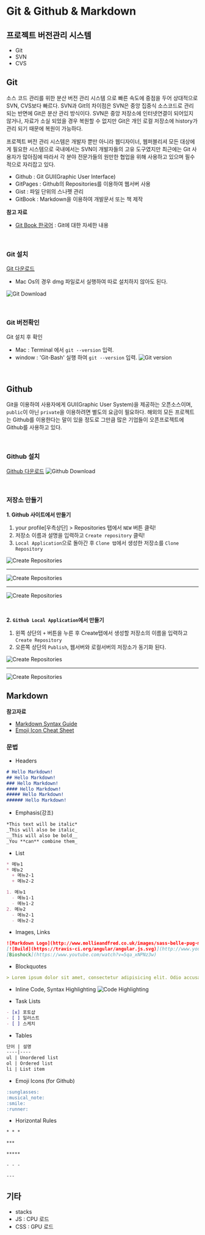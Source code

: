 # Git & Github & Markdown

## 프로젝트 버전관리 시스템 
- Git 
- SVN
- CVS 

## Git
소스 코드 관리를 위한 분산 버전 관리 시스템 으로 빠른 속도에 중점을 두어 상대적으로 SVN, CVS보다 빠르다. 
SVN과 Git의 차이점은 SVN은 중앙 집중식 소스코드로 관리되는 반면에 Git은 분산 관리 방식이다. 
SVN은 중앙 저장소에 인터넷연결이 되어있지 않거나, 자료가 소실 되었을 경우 복원할 수 없지만 Git은 개인 로컬 저장소에 history가 관리 되기 때문에 복원이 가능하다.

프로젝트 버전 관리 시스템은 개발자 뿐만 아니라 웹디자이너, 웹퍼블리셔 모든 대상에게 필요한 시스템으로 국내에서는 SVN이 개발자들의 고유 도구였지만 최근에는 Git 사용자가 많아짐에 따라서 각 분야 전문가들의 원만한 협업을 위해 사용하고 있으며 필수적으로 자리잡고 있다. 

- Github : Git GUI(Graphic User Interface)
- GitPages : Github의 Repositories를 이용하여 웹서버 사용
- Gist : 파일 단위의 스나펫 관리
- GitBook : Markdown을 이용하여 개발문서 또는 책 제작 

**참고 자료**
 - [Git Book 한국어](https://git-scm.com/book/ko/v2) : Git에 대한 자세한 내용

<br>

### Git 설치
[Git 다운로드](https://git-scm.com) 
- Mac Os의 경우 dmg 파일로서 실행하여 따로 설치하지 않아도 된다.

![Git Download](../Resources/images/git-download.png)

<br>

### Git 버전확인
Git 설치 후 확인 
- Mac : Terminal 에서 `git --version` 입력. 
- window : 'Git-Bash' 실행 하여 `git --version` 입력.
![Git version](../Resources/images/git-version.png)

<br>

## Github
Git을 이용하여 사용자에게 GUI(Graphic User System)을 제공하는 오픈소스이며, `public`이 아닌 `private`을 이용하려면 별도의 요금이 필요하다. 해외의 모든 프로젝트는 Github를 이용한다는 말이 있을 정도로 그만큼 많은 기업들이 오픈프로젝트에 Github를 사용하고 있다.

<br>

### Github 설치
[Github 다운로드](https://www.github.com)
![Github Download](../Resources/images/github-download.png)

<br>

### 저장소 만들기
**1. Github 사이트에서 만들기**

 1) your profile[우측상단] > Repositories 탭에서 `NEW` 버튼 클릭!<br>
 2) 저장소 이름과 설명을 입력하고 `Create repository` 클릭!<br>
 3) `Local Application`으로 돌아간 후 `Clone 탭`에서 생성한 저장소를 `Clone Repository`<br>

![Create Repositories](../Resources/images/github-new.png)

***
![Create Repositories](../Resources/images/github-new-detail.png)

***
![Create Repositories](../Resources/images/github-local-application-clone.png)

<br>

**2. `Github Local Application`에서 만들기**

1) 왼쪽 상단의 `+` 버튼을 누른 후 Create탭에서 생성할 저장소의 이름을 입력하고 `Create Repository`<br>
2) 오른쪽 상단의 `Publish`, 웹서버와 로컬서버의 저장소가 동기화 된다.<br>

![Create Repositories](../Resources/images/github-local-application-new.png)

***

![Create Repositories](../Resources/images/github-local-application-new-publish.png)


## Markdown 
**참고자료**
- [Markdown Syntax Guide](https://guides.github.com/features/mastering-markdown/)
- [Emoji Icon Cheat Sheet](http://www.emoji-cheat-sheet.com/)

### 문법
- Headers
```md
# Hello Markdown!
## Hello Markdown!
### Hello Markdown!
#### Hello Markdown!
##### Hello Markdown!
###### Hello Markdown!
```

- Emphasis(강조)
```md
*This text will be italic*
_This will also be italic_
__This will also be bold__
_You **can** combine them_
```

- List
```md
* 메뉴1
* 메뉴2
  + 메뉴2-1
  + 메뉴2-2

1. 메뉴1
  - 메뉴1-1
  - 메뉴1-2
2. 메뉴2
  - 메뉴2-1
  - 메뉴2-2
```

- Images, Links
```md
![Markdown Logo](http://www.mollieandfred.co.uk/images/sass-belle-pug-money-box-p3368-4608_zoom.jpg)
[![Build](https://travis-ci.org/angular/angular.js.svg)](http://www.youtube.com)
[Bioshock](https://www.youtube.com/watch?v=5qa_xNPNz3w)
```

- Blockquotes
```md
> Lorem ipsum dolor sit amet, consectetur adipisicing elit. Odio accusamus vel, cumque labore officia consequuntur veniam et ullam dolore minima.
```

- Inline Code, Syntax Highlighting
![Code Highlighting](../Resources/images/markdown-highlighting.png)

- Task Lists
```md
- [x] 포토샵
- [ ] 일러스트
- [ ] 스케치
```
- Tables
```md
단어 | 설명
----|----
ul | Unordered list
ol | Ordered list
li | List item
```

- Emoji Icons (for Github)
```md
:sunglasses:
:musical_note:
:smile:
:runner:
```
- Horizontal Rules
```md
* * *

***

*****

- - -

---
```

## 기타
- stacks
- JS : CPU 로드
- CSS : GPU 로드 



